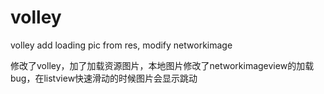 # volley
volley add loading pic from res, modify networkimage

修改了volley，加了加载资源图片，本地图片修改了networkimageview的加载bug，在listview快速滑动的时候图片会显示跳动
